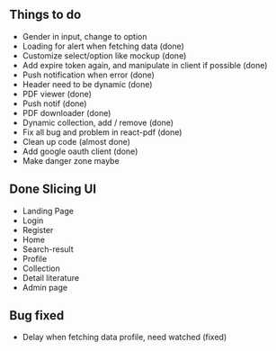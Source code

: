 ## Things to do
- Gender in input, change to option
- Loading for alert when fetching data (done)
- Customize select/option like mockup (done)
- Add expire token again, and manipulate in client if possible (done)
- Push notification when error (done)
- Header need to be dynamic (done)
- PDF viewer (done)
- Push notif (done)
- PDF downloader (done)
- Dynamic collection, add / remove (done)
- Fix all bug and problem in react-pdf (done)
- Clean up code (almost done)
- Add google oauth client (done)
- Make danger zone maybe

## Done Slicing UI 
- Landing Page
- Login
- Register
- Home
- Search-result
- Profile
- Collection
- Detail literature
- Admin page

## Bug fixed
- Delay when fetching data profile, need watched (fixed)